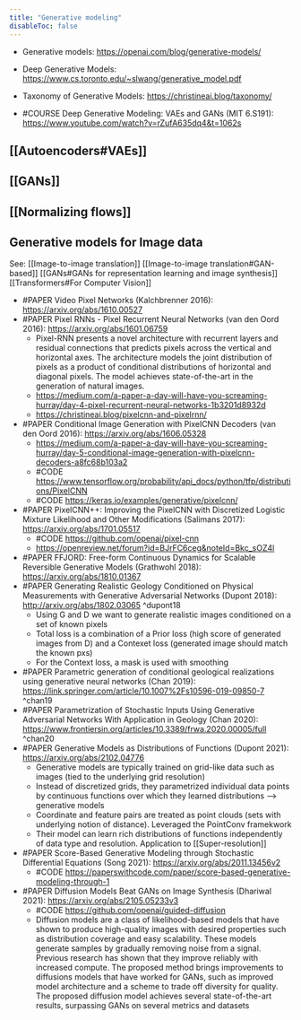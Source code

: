 ```yaml
---
title: "Generative modeling"
disableToc: false 
---
```


- Generative models: https://openai.com/blog/generative-models/ 
- Deep Generative Models: https://www.cs.toronto.edu/~slwang/generative_model.pdf
- Taxonomy of Generative Models: https://christineai.blog/taxonomy/

- #COURSE Deep Generative Modeling: VAEs and GANs (MIT 6.S191): https://www.youtube.com/watch?v=rZufA635dq4&t=1062s


## [[Autoencoders#VAEs]]

## [[GANs]]

## [[Normalizing flows]]

## Generative models for Image data
See:
[[Image-to-image translation]]
[[Image-to-image translation#GAN-based]]
[[GANs#GANs for representation learning and image synthesis]]
[[Transformers#For Computer Vision]]

- #PAPER Video Pixel Networks (Kalchbrenner 2016): https://arxiv.org/abs/1610.00527
- #PAPER Pixel RNNs - Pixel Recurrent Neural Networks (van den Oord 2016): https://arxiv.org/abs/1601.06759
	- Pixel-RNN presents a novel architecture with recurrent layers and residual connections that predicts pixels across the vertical and horizontal axes. The architecture models the joint distribution of pixels as a product of conditional distributions of horizontal and diagonal pixels. The model achieves state-of-the-art in the generation of natural images.
	- https://medium.com/a-paper-a-day-will-have-you-screaming-hurray/day-4-pixel-recurrent-neural-networks-1b3201d8932d
	- https://christineai.blog/pixelcnn-and-pixelrnn/
- #PAPER Conditional Image Generation with PixelCNN Decoders (van den Oord 2016): https://arxiv.org/abs/1606.05328
	-  https://medium.com/a-paper-a-day-will-have-you-screaming-hurray/day-5-conditional-image-generation-with-pixelcnn-decoders-a8fc68b103a2
	-  #CODE https://www.tensorflow.org/probability/api_docs/python/tfp/distributions/PixelCNN
	-  #CODE https://keras.io/examples/generative/pixelcnn/
- #PAPER PixelCNN++: Improving the PixelCNN with Discretized Logistic Mixture Likelihood and Other Modifications (Salimans 2017): https://arxiv.org/abs/1701.05517
	- #CODE https://github.com/openai/pixel-cnn
	- https://openreview.net/forum?id=BJrFC6ceg&noteId=Bkc_sOZ4l
- #PAPER FFJORD: Free-form Continuous Dynamics for Scalable Reversible Generative Models (Grathwohl 2018): https://arxiv.org/abs/1810.01367 
- #PAPER Generating Realistic Geology Conditioned on Physical Measurements with Generative Adversarial Networks (Dupont 2018): http://arxiv.org/abs/1802.03065 ^dupont18
	- Using G and D we want to generate realistic images conditioned on a set of known pixels
	- Total loss is a combination of a Prior loss (high score of generated images from D) and a Contexet loss (generated image should match the known pxs)
	- For the Context loss, a mask is used with smoothing
- #PAPER Parametric generation of conditional geological realizations using generative neural networks (Chan 2019): https://link.springer.com/article/10.1007%2Fs10596-019-09850-7 ^chan19
- #PAPER Parametrization of Stochastic Inputs Using Generative Adversarial Networks With Application in Geology (Chan 2020): https://www.frontiersin.org/articles/10.3389/frwa.2020.00005/full ^chan20
- #PAPER Generative Models as Distributions of Functions (Dupont 2021): https://arxiv.org/abs/2102.04776
	- Generative models are typically trained on grid-like data such as images (tied to the underlying grid resolution)
	- Instead of discretized grids, they parametrized individual data points by continuous functions over which they learned distributions --> generative models
	- Coordinate and feature pairs are treated as point clouds (sets with underlying notion of distance). Leveraged the PointConv framekwork 
	- Their model can learn rich distributions of functions independently of data type and resolution. Application to [[Super-resolution]]
- #PAPER Score-Based Generative Modeling through Stochastic Differential Equations (Song 2021): https://arxiv.org/abs/2011.13456v2
	- #CODE https://paperswithcode.com/paper/score-based-generative-modeling-through-1
- #PAPER Diffusion Models Beat GANs on Image Synthesis (Dhariwal 2021): https://arxiv.org/abs/2105.05233v3
	- #CODE https://github.com/openai/guided-diffusion
	- Diffusion models are a class of likelihood-based models that have shown to produce high-quality images with desired properties such as distribution coverage and easy scalability. These models generate samples by gradually removing noise from a signal. Previous research has shown that they improve reliably with increased compute. The proposed method brings improvements to diffusions models that have worked for GANs, such as improved model architecture and a scheme to trade off diversity for quality. The proposed diffusion model achieves several state-of-the-art results, surpassing GANs on several metrics and datasets
